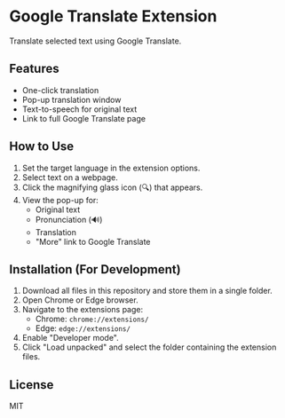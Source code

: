 # Google Translate Extension

Translate selected text using Google Translate.

## Features

- One-click translation
- Pop-up translation window
- Text-to-speech for original text
- Link to full Google Translate page

## How to Use

1. Set the target language in the extension options.
2. Select text on a webpage.
3. Click the magnifying glass icon (🔍) that appears.
4. View the pop-up for:
   - Original text
   - Pronunciation (🔊)
   - Translation
   - "More" link to Google Translate

## Installation (For Development)

1. Download all files in this repository and store them in a single folder.
2. Open Chrome or Edge browser.
3. Navigate to the extensions page:
   - Chrome: `chrome://extensions/`
   - Edge: `edge://extensions/`
4. Enable "Developer mode".
5. Click "Load unpacked" and select the folder containing the extension files.

## License

MIT
